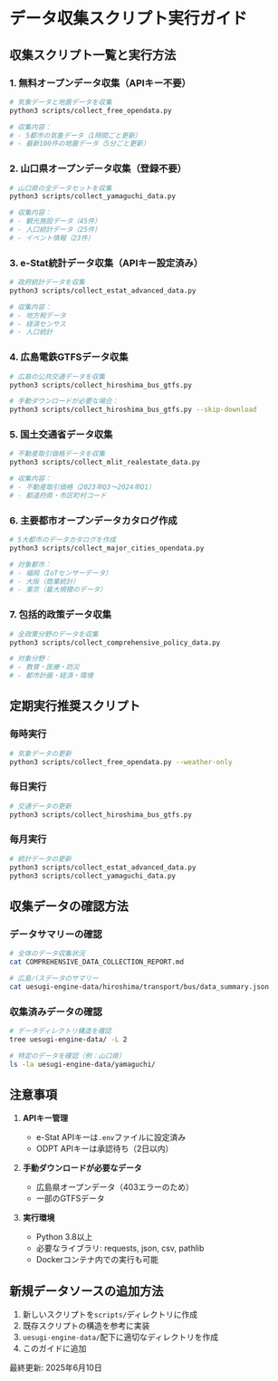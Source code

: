 # データ収集スクリプト実行ガイド

## 収集スクリプト一覧と実行方法

### 1. 無料オープンデータ収集（APIキー不要）
```bash
# 気象データと地震データを収集
python3 scripts/collect_free_opendata.py

# 収集内容：
# - 5都市の気象データ（1時間ごと更新）
# - 最新100件の地震データ（5分ごと更新）
```

### 2. 山口県オープンデータ収集（登録不要）
```bash
# 山口県の全データセットを収集
python3 scripts/collect_yamaguchi_data.py

# 収集内容：
# - 観光施設データ（45件）
# - 人口統計データ（25件）
# - イベント情報（23件）
```

### 3. e-Stat統計データ収集（APIキー設定済み）
```bash
# 政府統計データを収集
python3 scripts/collect_estat_advanced_data.py

# 収集内容：
# - 地方税データ
# - 経済センサス
# - 人口統計
```

### 4. 広島電鉄GTFSデータ収集
```bash
# 広島の公共交通データを収集
python3 scripts/collect_hiroshima_bus_gtfs.py

# 手動ダウンロードが必要な場合：
python3 scripts/collect_hiroshima_bus_gtfs.py --skip-download
```

### 5. 国土交通省データ収集
```bash
# 不動産取引価格データを収集
python3 scripts/collect_mlit_realestate_data.py

# 収集内容：
# - 不動産取引価格（2023年Q3～2024年Q1）
# - 都道府県・市区町村コード
```

### 6. 主要都市オープンデータカタログ作成
```bash
# 5大都市のデータカタログを作成
python3 scripts/collect_major_cities_opendata.py

# 対象都市：
# - 福岡（IoTセンサーデータ）
# - 大阪（商業統計）
# - 東京（最大規模のデータ）
```

### 7. 包括的政策データ収集
```bash
# 全政策分野のデータを収集
python3 scripts/collect_comprehensive_policy_data.py

# 対象分野：
# - 教育・医療・防災
# - 都市計画・経済・環境
```

## 定期実行推奨スクリプト

### 毎時実行
```bash
# 気象データの更新
python3 scripts/collect_free_opendata.py --weather-only
```

### 毎日実行
```bash
# 交通データの更新
python3 scripts/collect_hiroshima_bus_gtfs.py
```

### 毎月実行
```bash
# 統計データの更新
python3 scripts/collect_estat_advanced_data.py
python3 scripts/collect_yamaguchi_data.py
```

## 収集データの確認方法

### データサマリーの確認
```bash
# 全体のデータ収集状況
cat COMPREHENSIVE_DATA_COLLECTION_REPORT.md

# 広島バスデータのサマリー
cat uesugi-engine-data/hiroshima/transport/bus/data_summary.json
```

### 収集済みデータの確認
```bash
# データディレクトリ構造を確認
tree uesugi-engine-data/ -L 2

# 特定のデータを確認（例：山口県）
ls -la uesugi-engine-data/yamaguchi/
```

## 注意事項

1. **APIキー管理**
   - e-Stat APIキーは`.env`ファイルに設定済み
   - ODPT APIキーは承認待ち（2日以内）

2. **手動ダウンロードが必要なデータ**
   - 広島県オープンデータ（403エラーのため）
   - 一部のGTFSデータ

3. **実行環境**
   - Python 3.8以上
   - 必要なライブラリ: requests, json, csv, pathlib
   - Dockerコンテナ内での実行も可能

## 新規データソースの追加方法

1. 新しいスクリプトを`scripts/`ディレクトリに作成
2. 既存スクリプトの構造を参考に実装
3. `uesugi-engine-data/`配下に適切なディレクトリを作成
4. このガイドに追加

最終更新: 2025年6月10日